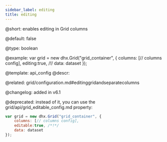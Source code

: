 ```yaml
---
sidebar_label: editing
title: editing
---          
```


@short: 
enables editing in Grid columns


@default:
false


@type: boolean

@example: 
var grid = new dhx.Grid("grid_container", {
	columns: [// columns config],
	editing:true, /*!*/
	data: dataset
});


@template:	api_config
@descr: 

@related:
grid/configuration.md#editinggridandseparatecolumns

@changelog: added in v6.1

@deprecated: instead of it, you can use the grid/api/grid_editable_config.md property:

~~~js
var grid = new dhx.Grid("grid_container", {
	columns: [// columns config],
	editable:true, /*!*/
	data: dataset
});
~~~